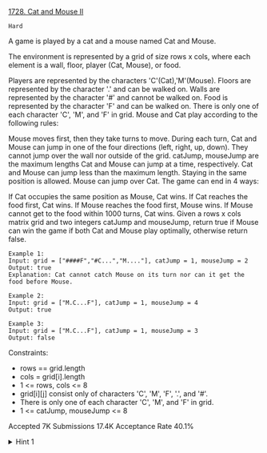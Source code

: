 [1728. Cat and Mouse II](https://leetcode.com/problems/cat-and-mouse-ii/)

`Hard`

A game is played by a cat and a mouse named Cat and Mouse.

The environment is represented by a grid of size rows x cols, where each element is a wall, floor, player (Cat, Mouse), or food.

Players are represented by the characters 'C'(Cat),'M'(Mouse).
Floors are represented by the character '.' and can be walked on.
Walls are represented by the character '#' and cannot be walked on.
Food is represented by the character 'F' and can be walked on.
There is only one of each character 'C', 'M', and 'F' in grid.
Mouse and Cat play according to the following rules:

Mouse moves first, then they take turns to move.
During each turn, Cat and Mouse can jump in one of the four directions (left, right, up, down). They cannot jump over the wall nor outside of the grid.
catJump, mouseJump are the maximum lengths Cat and Mouse can jump at a time, respectively. Cat and Mouse can jump less than the maximum length.
Staying in the same position is allowed.
Mouse can jump over Cat.
The game can end in 4 ways:

If Cat occupies the same position as Mouse, Cat wins.
If Cat reaches the food first, Cat wins.
If Mouse reaches the food first, Mouse wins.
If Mouse cannot get to the food within 1000 turns, Cat wins.
Given a rows x cols matrix grid and two integers catJump and mouseJump, return true if Mouse can win the game if both Cat and Mouse play optimally, otherwise return false.

```
Example 1:
Input: grid = ["####F","#C...","M...."], catJump = 1, mouseJump = 2
Output: true
Explanation: Cat cannot catch Mouse on its turn nor can it get the food before Mouse.

Example 2:
Input: grid = ["M.C...F"], catJump = 1, mouseJump = 4
Output: true

Example 3:
Input: grid = ["M.C...F"], catJump = 1, mouseJump = 3
Output: false
``` 

Constraints:

- rows == grid.length
- cols = grid[i].length
- 1 <= rows, cols <= 8
- grid[i][j] consist only of characters 'C', 'M', 'F', '.', and '#'.
- There is only one of each character 'C', 'M', and 'F' in grid.
- 1 <= catJump, mouseJump <= 8

Accepted
7K
Submissions
17.4K
Acceptance Rate
40.1%

<details>
<summary>Hint 1</summary>

Try working backward: consider all trivial states you know to be winning or losing, and work backward to determine which other states can be labeled as winning or losing.

</details>